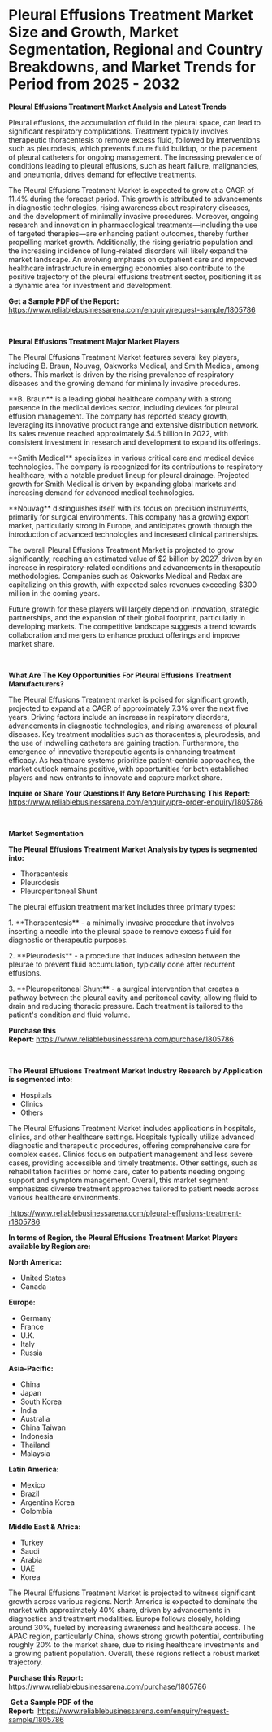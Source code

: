 <p><h1>Pleural Effusions Treatment Market Size and Growth, Market Segmentation, Regional and Country Breakdowns, and Market Trends for Period from 2025 -  2032</h1></p><p><strong>Pleural Effusions Treatment Market Analysis and Latest Trends</strong></p>
<p><p>Pleural effusions, the accumulation of fluid in the pleural space, can lead to significant respiratory complications. Treatment typically involves therapeutic thoracentesis to remove excess fluid, followed by interventions such as pleurodesis, which prevents future fluid buildup, or the placement of pleural catheters for ongoing management. The increasing prevalence of conditions leading to pleural effusions, such as heart failure, malignancies, and pneumonia, drives demand for effective treatments.</p><p>The Pleural Effusions Treatment Market is expected to grow at a CAGR of 11.4% during the forecast period. This growth is attributed to advancements in diagnostic technologies, rising awareness about respiratory diseases, and the development of minimally invasive procedures. Moreover, ongoing research and innovation in pharmacological treatments—including the use of targeted therapies—are enhancing patient outcomes, thereby further propelling market growth. Additionally, the rising geriatric population and the increasing incidence of lung-related disorders will likely expand the market landscape. An evolving emphasis on outpatient care and improved healthcare infrastructure in emerging economies also contribute to the positive trajectory of the pleural effusions treatment sector, positioning it as a dynamic area for investment and development.</p></p>
<p><strong>Get a Sample PDF of the Report:&nbsp;</strong> <a href="https://www.reliablebusinessarena.com/enquiry/request-sample/1805786?utm_campaign=2748&utm_medium=2&utm_source=Github&utm_content=ia&utm_term=19042025&utm_id=pleural-effusions-treatment">https://www.reliablebusinessarena.com/enquiry/request-sample/1805786</a></p>
<p>&nbsp;</p>
<p><strong>Pleural Effusions Treatment Major Market Players</strong></p>
<p><p>The Pleural Effusions Treatment Market features several key players, including B. Braun, Nouvag, Oakworks Medical, and Smith Medical, among others. This market is driven by the rising prevalence of respiratory diseases and the growing demand for minimally invasive procedures.</p><p>**B. Braun** is a leading global healthcare company with a strong presence in the medical devices sector, including devices for pleural effusion management. The company has reported steady growth, leveraging its innovative product range and extensive distribution network. Its sales revenue reached approximately $4.5 billion in 2022, with consistent investment in research and development to expand its offerings.</p><p>**Smith Medical** specializes in various critical care and medical device technologies. The company is recognized for its contributions to respiratory healthcare, with a notable product lineup for pleural drainage. Projected growth for Smith Medical is driven by expanding global markets and increasing demand for advanced medical technologies.</p><p>**Nouvag** distinguishes itself with its focus on precision instruments, primarily for surgical environments. This company has a growing export market, particularly strong in Europe, and anticipates growth through the introduction of advanced technologies and increased clinical partnerships.</p><p>The overall Pleural Effusions Treatment Market is projected to grow significantly, reaching an estimated value of $2 billion by 2027, driven by an increase in respiratory-related conditions and advancements in therapeutic methodologies. Companies such as Oakworks Medical and Redax are capitalizing on this growth, with expected sales revenues exceeding $300 million in the coming years.</p><p>Future growth for these players will largely depend on innovation, strategic partnerships, and the expansion of their global footprint, particularly in developing markets. The competitive landscape suggests a trend towards collaboration and mergers to enhance product offerings and improve market share.</p></p>
<p>&nbsp;</p>
<p><strong>What Are The Key Opportunities For Pleural Effusions Treatment Manufacturers?</strong></p>
<p><p>The Pleural Effusions Treatment market is poised for significant growth, projected to expand at a CAGR of approximately 7.3% over the next five years. Driving factors include an increase in respiratory disorders, advancements in diagnostic technologies, and rising awareness of pleural diseases. Key treatment modalities such as thoracentesis, pleurodesis, and the use of indwelling catheters are gaining traction. Furthermore, the emergence of innovative therapeutic agents is enhancing treatment efficacy. As healthcare systems prioritize patient-centric approaches, the market outlook remains positive, with opportunities for both established players and new entrants to innovate and capture market share.</p></p>
<p><strong>Inquire or Share Your Questions If Any Before Purchasing This Report:</strong> <a href="https://www.reliablebusinessarena.com/enquiry/pre-order-enquiry/1805786?utm_campaign=2748&utm_medium=2&utm_source=Github&utm_content=ia&utm_term=19042025&utm_id=pleural-effusions-treatment">https://www.reliablebusinessarena.com/enquiry/pre-order-enquiry/1805786</a></p>
<p>&nbsp;</p>
<p><strong>Market Segmentation</strong></p>
<p><strong>The Pleural Effusions Treatment Market Analysis by types is segmented into:</strong></p>
<p><ul><li>Thoracentesis</li><li>Pleurodesis</li><li>Pleuroperitoneal Shunt</li></ul></p>
<p><p>The pleural effusion treatment market includes three primary types: </p><p>1. **Thoracentesis** - a minimally invasive procedure that involves inserting a needle into the pleural space to remove excess fluid for diagnostic or therapeutic purposes. </p><p>2. **Pleurodesis** - a procedure that induces adhesion between the pleurae to prevent fluid accumulation, typically done after recurrent effusions. </p><p>3. **Pleuroperitoneal Shunt** - a surgical intervention that creates a pathway between the pleural cavity and peritoneal cavity, allowing fluid to drain and reducing thoracic pressure. Each treatment is tailored to the patient's condition and fluid volume.</p></p>
<p><strong>Purchase this Report:&nbsp;</strong><a href="https://www.reliablebusinessarena.com/purchase/1805786?utm_campaign=2748&utm_medium=2&utm_source=Github&utm_content=ia&utm_term=19042025&utm_id=pleural-effusions-treatment">https://www.reliablebusinessarena.com/purchase/1805786</a></p>
<p>&nbsp;</p>
<p><strong>The Pleural Effusions Treatment Market Industry Research by Application is segmented into:</strong></p>
<p><ul><li>Hospitals</li><li>Clinics</li><li>Others</li></ul></p>
<p><p>The Pleural Effusions Treatment Market includes applications in hospitals, clinics, and other healthcare settings. Hospitals typically utilize advanced diagnostic and therapeutic procedures, offering comprehensive care for complex cases. Clinics focus on outpatient management and less severe cases, providing accessible and timely treatments. Other settings, such as rehabilitation facilities or home care, cater to patients needing ongoing support and symptom management. Overall, this market segment emphasizes diverse treatment approaches tailored to patient needs across various healthcare environments.</p></p>
<p><a href="https://www.reliablebusinessarena.com/pleural-effusions-treatment-r1805786?utm_campaign=2748&utm_medium=2&utm_source=Github&utm_content=ia&utm_term=19042025&utm_id=pleural-effusions-treatment">&nbsp;https://www.reliablebusinessarena.com/pleural-effusions-treatment-r1805786</a></p>
<p><strong>In terms of Region, the Pleural Effusions Treatment Market Players available by Region are:</strong></p>
<p>
    <p> <strong> North America: </strong>
        <ul>
            <li>United States</li>
            <li>Canada</li>
        </ul>
        </p> 
    <p> <strong> Europe: </strong>
        <ul>
            <li>Germany</li>
            <li>France</li>
            <li>U.K.</li>
            <li>Italy</li>
            <li>Russia</li>
        </ul>
        </p> 
    <p> <strong> Asia-Pacific: </strong>
        <ul>
            <li>China</li>
            <li>Japan</li>
            <li>South Korea</li>
            <li>India</li>
            <li>Australia</li>
            <li>China Taiwan</li>
            <li>Indonesia</li>
            <li>Thailand</li>
            <li>Malaysia</li>
        </ul>
        </p> 
    <p> <strong> Latin America: </strong>
        <ul>
            <li>Mexico</li>
            <li>Brazil</li>
            <li>Argentina Korea</li>
            <li>Colombia</li>
        </ul>
        </p> 
    <p> <strong> Middle East & Africa: </strong>
        <ul>
            <li>Turkey</li>
            <li>Saudi</li>
            <li>Arabia</li>
            <li>UAE</li>
            <li>Korea</li>
        </ul>
    </p>
    </p>
<p><p>The Pleural Effusions Treatment Market is projected to witness significant growth across various regions. North America is expected to dominate the market with approximately 40% share, driven by advancements in diagnostics and treatment modalities. Europe follows closely, holding around 30%, fueled by increasing awareness and healthcare access. The APAC region, particularly China, shows strong growth potential, contributing roughly 20% to the market share, due to rising healthcare investments and a growing patient population. Overall, these regions reflect a robust market trajectory.</p></p>
<p><strong>Purchase this Report: </strong><a href="https://www.reliablebusinessarena.com/purchase/1805786?utm_campaign=2748&utm_medium=2&utm_source=Github&utm_content=ia&utm_term=19042025&utm_id=pleural-effusions-treatment">https://www.reliablebusinessarena.com/purchase/1805786</a></p>
<p>&nbsp;<strong>Get a Sample PDF of the Report:&nbsp;&nbsp;</strong><a href="https://www.reliablebusinessarena.com/enquiry/request-sample/1805786?utm_campaign=2748&utm_medium=2&utm_source=Github&utm_content=ia&utm_term=19042025&utm_id=pleural-effusions-treatment">https://www.reliablebusinessarena.com/enquiry/request-sample/1805786</a></p>
<p><strong></strong></p>
<p><p></p><p></p><p></p></p>